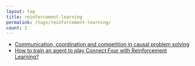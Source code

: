 ```yaml
---
layout: tag
title: reinforcement-learning
permalink: /tags/reinforcement-learning/
count: 2
---
```


- [Communication, coordination and competition in causal problem solving](https://hfooladi.github.io/posts/2021/08/Causal_Problem_Solving)
- [How to train an agent to play Connect Four with Reinforcement Learning?](https://clementbm.github.io/project/2023/03/29/reinforcement-learning-connect-four-rllib.html)
